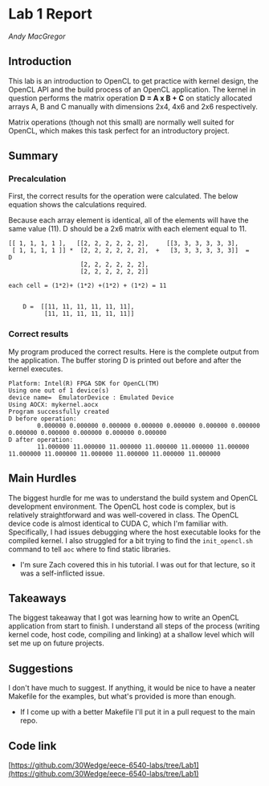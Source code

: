 # Lab 1 Report
*Andy MacGregor*

## Introduction

This lab is an introduction to OpenCL to get practice with kernel design, the OpenCL API and the build process of an OpenCL application. The kernel in question performs the matrix operation **D = A x B + C** on staticly allocated arrays A, B and C manually with dimensions 2x4, 4x6 and 2x6 respectively.

Matrix operations (though not this small) are normally well suited for OpenCL, which makes this task perfect for an introductory project.

## Summary

### Precalculation
First, the correct results for the operation were calculated. The below equation shows the calculations required.

Because each array element is identical, all of the elements will have the same value (11). D should be a 2x6 matrix with each element equal to 11.
``` 
[[ 1, 1, 1, 1 ],   [[2, 2, 2, 2, 2, 2],     [[3, 3, 3, 3, 3, 3],
 [ 1, 1, 1, 1 ]] *  [2, 2, 2, 2, 2, 2],  +   [3, 3, 3, 3, 3, 3]]  =   D
                    [2, 2, 2, 2, 2, 2],
                    [2, 2, 2, 2, 2, 2]]
                    
each cell = (1*2)+ (1*2) +(1*2) + (1*2) = 11


    D =  [[11, 11, 11, 11, 11, 11],
          [11, 11, 11, 11, 11, 11]] 
```

### Correct results
My program produced the correct results. Here is the complete output from the application. The buffer storing D is printed out before and after the kernel executes.
```
Platform: Intel(R) FPGA SDK for OpenCL(TM)
Using one out of 1 device(s)
device name=  EmulatorDevice : Emulated Device
Using AOCX: mykernel.aocx
Program successfully created
D before operation:
        0.000000 0.000000 0.000000 0.000000 0.000000 0.000000 0.000000 0.000000 0.000000 0.000000 0.000000 0.000000
D after operation:
        11.000000 11.000000 11.000000 11.000000 11.000000 11.000000 11.000000 11.000000 11.000000 11.000000 11.000000 11.000000
```
## Main Hurdles

The biggest hurdle for me was to understand the build system and OpenCL development environment. The OpenCL host code is complex, but is relatively straightforward and was well-covered in class. The OpenCL device code is almost identical to CUDA C, which I'm familiar with.
Specifically, I had issues debugging where the host executable looks for the compiled kernel. I also struggled for a bit trying to find the `init_opencl.sh` command to tell `aoc` where to find static libraries.
 - I'm sure Zach covered this in his tutorial. I was out for that lecture, so it was a self-inflicted issue.
 
## Takeaways

The biggest takeaway that I got was learning how to write an OpenCL application from start to finish. I understand all steps of the process (writing kernel code, host code, compiling and linking) at a shallow level which will set me up on future projects.

## Suggestions

I don't have much to suggest. If anything, it would be nice to have a neater Makefile for the examples, but what's provided is more than enough.
 - If I come up with a better Makefile I'll put it in a pull request to the main repo.

## Code link 

[https://github.com/30Wedge/eece-6540-labs/tree/Lab1](https://github.com/30Wedge/eece-6540-labs/tree/Lab1)